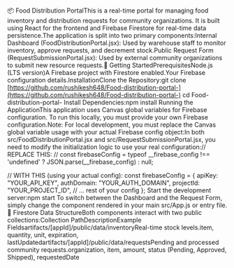 📦 Food Distribution PortalThis is a real-time portal for managing food inventory and distribution requests for community organizations. It is built using React for the frontend and Firebase Firestore for real-time data persistence.The application is split into two primary components:Internal Dashboard (FoodDistributionPortal.jsx): Used by warehouse staff to monitor inventory, approve requests, and decrement stock.Public Request Form (RequestSubmissionPortal.jsx): Used by external community organizations to submit new resource requests.🚀 Getting StartedPrerequisitesNode.js (LTS version)A Firebase project with Firestore enabled.Your Firebase configuration details.InstallationClone the Repository:git clone [https://github.com/rushikesh648/Food-distribution-portal-](https://github.com/rushikesh648/Food-distribution-portal-)
cd Food-distribution-portal-
Install Dependencies:npm install
Running the ApplicationThis application uses Canvas global variables for Firebase configuration. To run this locally, you must provide your own Firebase configuration.Note: For local development, you must replace the Canvas global variable usage with your actual Firebase config object:In both src/FoodDistributionPortal.jsx and src/RequestSubmissionPortal.jsx, you need to modify the initialization logic to use your real configuration:// REPLACE THIS:
// const firebaseConfig = typeof __firebase_config !== 'undefined' ? JSON.parse(__firebase_config) : null;

// WITH THIS (using your actual config):
const firebaseConfig = {
    apiKey: "YOUR_API_KEY",
    authDomain: "YOUR_AUTH_DOMAIN",
    projectId: "YOUR_PROJECT_ID",
    // ... rest of your config
};
Start the development server:npm start
To switch between the Dashboard and the Request Form, simply change the component rendered in your main src/App.js or entry file.💾 Firestore Data StructureBoth components interact with two public collections:Collection PathDescriptionExample Fieldsartifacts/[appId]/public/data/inventoryReal-time stock levels.item, quantity, unit, expiration, lastUpdatedartifacts/[appId]/public/data/requestsPending and processed community requests.organization, item, amount, status (Pending, Approved, Shipped), requestedDate
